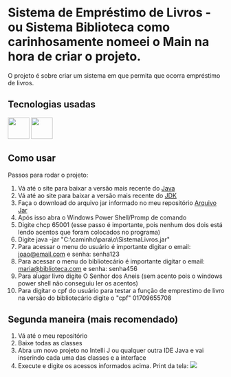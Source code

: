 # Sistema de Empréstimo de Livros - ou Sistema Biblioteca como carinhosamente nomeei o Main na hora de criar o projeto.

O projeto é sobre criar um sistema em que permita que ocorra empréstimo de livros.
## Tecnologias usadas

<img src="https://user-images.githubusercontent.com/25181517/192108890-200809d1-439c-4e23-90d3-b090cf9a4eea.png" width="50" height="50" />   <img src="https://user-images.githubusercontent.com/25181517/117201156-9a724800-adec-11eb-9a9d-3cd0f67da4bc.png" width="50" height="50"/>



## Como usar

Passos para rodar o projeto:
1. Vá até o site para baixar a versão mais recente do [Java]( https://www.java.com/pt-BR/download/)
2. Vá até ao site para baixar a versão mais recente do [JDK](https://www.oracle.com/java/technologies/downloads/)
3. Faça o download do arquivo jar informado no meu repositório [Arquivo Jar](https://github.com/LirielC/SistemaBibliotecaEmprestimo/blob/main/SistemaLivros.jar)
4. Após isso abra o Windows Power Shell/Promp de comando
5. Digite chcp 65001 (esse passo é importante, pois nenhum dos dois está lendo acentos que foram colocados no programa)
6. Digite java -jar "C:\caminho\para\o\SistemaLivros.jar"
7. Para acessar o menu do usuário é importante digitar o email: joao@email.com e senha: senha123
8. Para acessar o menu do bibliotecário é importante digitar o email: maria@biblioteca.com e senha: senha456
9. Para alugar livro digite O Senhor dos Aneis (sem acento pois o windows power shell não conseguiu ler os acentos)
10. Para digitar o cpf do usuário para testar a função de emprestimo de livro na versão do bibliotecário digite o "cpf" 01709655708 
## Segunda maneira (mais recomendado)
1. Vá até o meu repositório
2. Baixe todas as classes
3. Abra um novo projeto no Intelli J ou qualquer outra IDE Java e vai inserindo cada uma das classes e a interface
4. Execute e digite os acessos informados acima.
Print da tela:
   <img src="https://imgur.com/09ay65V"/>
